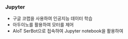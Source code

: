 ### Jupyter
* 구글 코랩을 사용하여 인공지능 데이터 학습
* 아두이노를 활용하여 모터를 제어
* AIoT SerBot으로 접속하여 Jupyter notebook을 활용하여 
